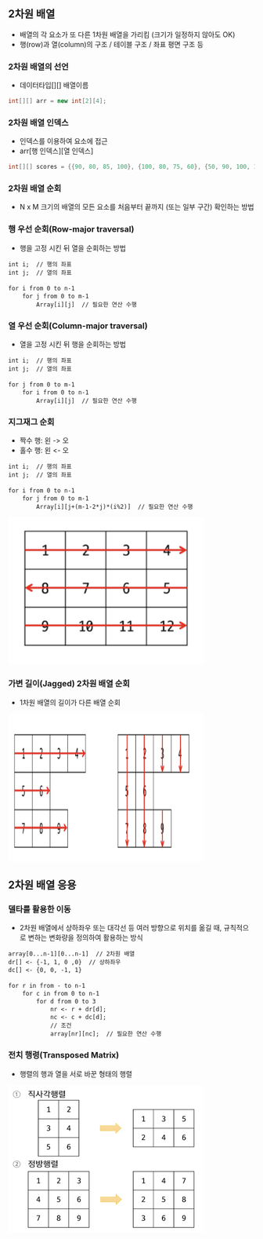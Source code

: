 ## 2차원 배열
- 배열의 각 요소가 또 다른 1차원 배열을 가리킴 (크기가 일정하지 않아도 OK)
- 행(row)과 열(column)의 구조 / 테이블 구조 / 좌표 평면 구조 등

### 2차원 배열의 선언
- 데이터타입[][] 배열이름
~~~Java
int[][] arr = new int[2][4];
~~~

### 2차원 배열 인덱스
- 인덱스를 이용하여 요소에 접근
- arr[행 인덱스][열 인덱스]
~~~Java
int[][] scores = {{90, 80, 85, 100}, {100, 80, 75, 60}, {50, 90, 100, 100}};
~~~

### 2차원 배열 순회
- N x M 크기의 배열의 모든 요소를 처음부터 끝까지 (또는 일부 구간) 확인하는 방법

### 행 우선 순회(Row-major traversal)
- 행을 고정 시킨 뒤 열을 순회하는 방법
~~~
int i;  // 행의 좌표
int j;  // 열의 좌표

for i from 0 to n-1
    for j from 0 to m-1
        Array[i][j]  // 필요한 연산 수행
~~~

### 열 우선 순회(Column-major traversal)
- 열을 고정 시킨 뒤 행을 순회하는 방법
~~~
int i;  // 행의 좌표
int j;  // 열의 좌표

for j from 0 to m-1
    for i from 0 to n-1
        Array[i][j]  // 필요한 연산 수행
~~~

### 지그재그 순회
- 짝수 행: 왼 -> 오
- 홀수 행: 왼 <- 오
~~~
int i;  // 행의 좌표
int j;  // 열의 좌표

for i from 0 to n-1
    for j from 0 to m-1
        Array[i][j+(m-1-2*j)*(i%2)]  // 필요한 연산 수행
~~~
<img src="images/image_5.png" width="400" height="300">

### 가변 길이(Jagged) 2차원 배열 순회
- 1차원 배열의 길이가 다른 배열 순회
<img src="images/image_6.png" width="400" height="300">

## 2차원 배열 응용
### 델타를 활용한 이동
- 2차원 배열에서 상하좌우 또는 대각선 등 여러 방향으로 위치를 옮길 때, 규칙적으로 변하는 변화량을 정의하여 활용하는 방식
~~~
array[0...n-1][0...n-1]  // 2차원 배열
dr[] <- {-1, 1, 0 ,0}  // 상하좌우
dc[] <- {0, 0, -1, 1}

for r in from - to n-1
    for c in from 0 to n-1
        for d from 0 to 3
            nr <- r + dr[d];
            nc <- c + dc[d];
            // 조건
            array[nr][nc];  // 필요한 연산 수행
~~~

### 전치 행령(Transposed Matrix)
- 행렬의 행과 열을 서로 바꾼 형태의 행렬
<img src="images/image_7.png" width="400" height="300">










